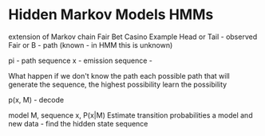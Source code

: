 # Hidden Markov Models HMMs
extension of Markov chain
Fair Bet Casino Example 
Head or Tail - observed
Fair or B - path (known - in HMM this is unknown)

pi - path sequence
x - emission sequence - 

What happen if we don't know the path
each possible path that will generate the sequence, the highest possibility
 learn the possibility

p(x, M) - decode

model M, sequence x, P(x|M)
Estimate transition probabilities
a model and new data - find the hidden state sequence
<!--stackedit_data:
eyJoaXN0b3J5IjpbMTU1MzQxNTExOSwxODkxODI4MzcwLDE5OD
U5MDA1OTIsOTQ4NjExODc3LDYwOTQxNjkwNiw3MTk0NjE5NjEs
MzUwODMxNjI0LC0yMDg4NzQ2NjEyLDczMDk5ODExNl19
-->